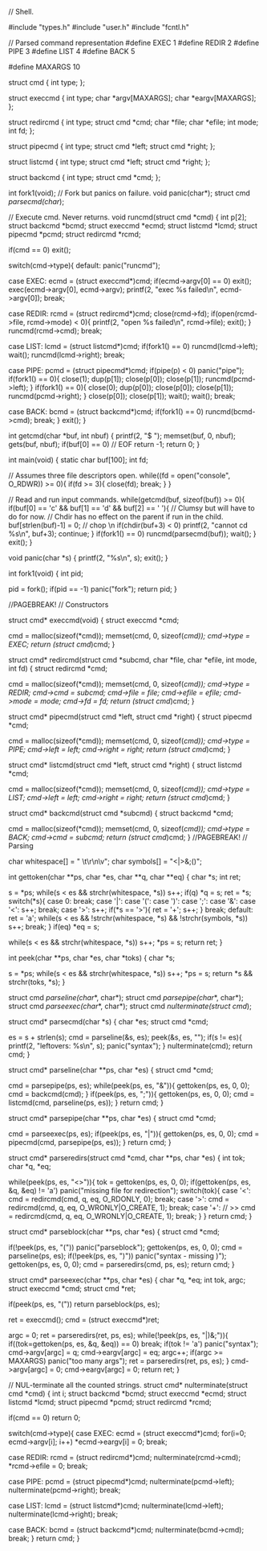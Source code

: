 // Shell.

#include "types.h"
#include "user.h"
#include "fcntl.h"

// Parsed command representation
#define EXEC  1
#define REDIR 2
#define PIPE  3
#define LIST  4
#define BACK  5

#define MAXARGS 10

struct cmd {
  int type;
};

struct execcmd {
  int type;
  char *argv[MAXARGS];
  char *eargv[MAXARGS];
};

struct redircmd {
  int type;
  struct cmd *cmd;
  char *file;
  char *efile;
  int mode;
  int fd;
};

struct pipecmd {
  int type;
  struct cmd *left;
  struct cmd *right;
};

struct listcmd {
  int type;
  struct cmd *left;
  struct cmd *right;
};

struct backcmd {
  int type;
  struct cmd *cmd;
};

int fork1(void);  // Fork but panics on failure.
void panic(char*);
struct cmd *parsecmd(char*);

// Execute cmd.  Never returns.
void
runcmd(struct cmd *cmd)
{
  int p[2];
  struct backcmd *bcmd;
  struct execcmd *ecmd;
  struct listcmd *lcmd;
  struct pipecmd *pcmd;
  struct redircmd *rcmd;

  if(cmd == 0)
    exit();
  
  switch(cmd->type){
  default:
    panic("runcmd");

  case EXEC:
    ecmd = (struct execcmd*)cmd;
    if(ecmd->argv[0] == 0)
      exit();
    exec(ecmd->argv[0], ecmd->argv);
    printf(2, "exec %s failed\n", ecmd->argv[0]);
    break;

  case REDIR:
    rcmd = (struct redircmd*)cmd;
    close(rcmd->fd);
    if(open(rcmd->file, rcmd->mode) < 0){
      printf(2, "open %s failed\n", rcmd->file);
      exit();
    }
    runcmd(rcmd->cmd);
    break;

  case LIST:
    lcmd = (struct listcmd*)cmd;
    if(fork1() == 0)
      runcmd(lcmd->left);
    wait();
    runcmd(lcmd->right);
    break;

  case PIPE:
    pcmd = (struct pipecmd*)cmd;
    if(pipe(p) < 0)
      panic("pipe");
    if(fork1() == 0){
      close(1);
      dup(p[1]);
      close(p[0]);
      close(p[1]);
      runcmd(pcmd->left);
    }
    if(fork1() == 0){
      close(0);
      dup(p[0]);
      close(p[0]);
      close(p[1]);
      runcmd(pcmd->right);
    }
    close(p[0]);
    close(p[1]);
    wait();
    wait();
    break;
    
  case BACK:
    bcmd = (struct backcmd*)cmd;
    if(fork1() == 0)
      runcmd(bcmd->cmd);
    break;
  }
  exit();
}

int
getcmd(char *buf, int nbuf)
{
  printf(2, "$ ");
  memset(buf, 0, nbuf);
  gets(buf, nbuf);
  if(buf[0] == 0) // EOF
    return -1;
  return 0;
}

int
main(void)
{
  static char buf[100];
  int fd;
  
  // Assumes three file descriptors open.
  while((fd = open("console", O_RDWR)) >= 0){
    if(fd >= 3){
      close(fd);
      break;
    }
  }
  
  // Read and run input commands.
  while(getcmd(buf, sizeof(buf)) >= 0){
    if(buf[0] == 'c' && buf[1] == 'd' && buf[2] == ' '){
      // Clumsy but will have to do for now.
      // Chdir has no effect on the parent if run in the child.
      buf[strlen(buf)-1] = 0;  // chop \n
      if(chdir(buf+3) < 0)
        printf(2, "cannot cd %s\n", buf+3);
      continue;
    }
    if(fork1() == 0)
      runcmd(parsecmd(buf));
    wait();
  }
  exit();
}

void
panic(char *s)
{
  printf(2, "%s\n", s);
  exit();
}

int
fork1(void)
{
  int pid;
  
  pid = fork();
  if(pid == -1)
    panic("fork");
  return pid;
}

//PAGEBREAK!
// Constructors

struct cmd*
execcmd(void)
{
  struct execcmd *cmd;

  cmd = malloc(sizeof(*cmd));
  memset(cmd, 0, sizeof(*cmd));
  cmd->type = EXEC;
  return (struct cmd*)cmd;
}

struct cmd*
redircmd(struct cmd *subcmd, char *file, char *efile, int mode, int fd)
{
  struct redircmd *cmd;

  cmd = malloc(sizeof(*cmd));
  memset(cmd, 0, sizeof(*cmd));
  cmd->type = REDIR;
  cmd->cmd = subcmd;
  cmd->file = file;
  cmd->efile = efile;
  cmd->mode = mode;
  cmd->fd = fd;
  return (struct cmd*)cmd;
}

struct cmd*
pipecmd(struct cmd *left, struct cmd *right)
{
  struct pipecmd *cmd;

  cmd = malloc(sizeof(*cmd));
  memset(cmd, 0, sizeof(*cmd));
  cmd->type = PIPE;
  cmd->left = left;
  cmd->right = right;
  return (struct cmd*)cmd;
}

struct cmd*
listcmd(struct cmd *left, struct cmd *right)
{
  struct listcmd *cmd;

  cmd = malloc(sizeof(*cmd));
  memset(cmd, 0, sizeof(*cmd));
  cmd->type = LIST;
  cmd->left = left;
  cmd->right = right;
  return (struct cmd*)cmd;
}

struct cmd*
backcmd(struct cmd *subcmd)
{
  struct backcmd *cmd;

  cmd = malloc(sizeof(*cmd));
  memset(cmd, 0, sizeof(*cmd));
  cmd->type = BACK;
  cmd->cmd = subcmd;
  return (struct cmd*)cmd;
}
//PAGEBREAK!
// Parsing

char whitespace[] = " \t\r\n\v";
char symbols[] = "<|>&;()";

int
gettoken(char **ps, char *es, char **q, char **eq)
{
  char *s;
  int ret;
  
  s = *ps;
  while(s < es && strchr(whitespace, *s))
    s++;
  if(q)
    *q = s;
  ret = *s;
  switch(*s){
  case 0:
    break;
  case '|':
  case '(':
  case ')':
  case ';':
  case '&':
  case '<':
    s++;
    break;
  case '>':
    s++;
    if(*s == '>'){
      ret = '+';
      s++;
    }
    break;
  default:
    ret = 'a';
    while(s < es && !strchr(whitespace, *s) && !strchr(symbols, *s))
      s++;
    break;
  }
  if(eq)
    *eq = s;
  
  while(s < es && strchr(whitespace, *s))
    s++;
  *ps = s;
  return ret;
}

int
peek(char **ps, char *es, char *toks)
{
  char *s;
  
  s = *ps;
  while(s < es && strchr(whitespace, *s))
    s++;
  *ps = s;
  return *s && strchr(toks, *s);
}

struct cmd *parseline(char**, char*);
struct cmd *parsepipe(char**, char*);
struct cmd *parseexec(char**, char*);
struct cmd *nulterminate(struct cmd*);

struct cmd*
parsecmd(char *s)
{
  char *es;
  struct cmd *cmd;

  es = s + strlen(s);
  cmd = parseline(&s, es);
  peek(&s, es, "");
  if(s != es){
    printf(2, "leftovers: %s\n", s);
    panic("syntax");
  }
  nulterminate(cmd);
  return cmd;
}

struct cmd*
parseline(char **ps, char *es)
{
  struct cmd *cmd;

  cmd = parsepipe(ps, es);
  while(peek(ps, es, "&")){
    gettoken(ps, es, 0, 0);
    cmd = backcmd(cmd);
  }
  if(peek(ps, es, ";")){
    gettoken(ps, es, 0, 0);
    cmd = listcmd(cmd, parseline(ps, es));
  }
  return cmd;
}

struct cmd*
parsepipe(char **ps, char *es)
{
  struct cmd *cmd;

  cmd = parseexec(ps, es);
  if(peek(ps, es, "|")){
    gettoken(ps, es, 0, 0);
    cmd = pipecmd(cmd, parsepipe(ps, es));
  }
  return cmd;
}

struct cmd*
parseredirs(struct cmd *cmd, char **ps, char *es)
{
  int tok;
  char *q, *eq;

  while(peek(ps, es, "<>")){
    tok = gettoken(ps, es, 0, 0);
    if(gettoken(ps, es, &q, &eq) != 'a')
      panic("missing file for redirection");
    switch(tok){
    case '<':
      cmd = redircmd(cmd, q, eq, O_RDONLY, 0);
      break;
    case '>':
      cmd = redircmd(cmd, q, eq, O_WRONLY|O_CREATE, 1);
      break;
    case '+':  // >>
      cmd = redircmd(cmd, q, eq, O_WRONLY|O_CREATE, 1);
      break;
    }
  }
  return cmd;
}

struct cmd*
parseblock(char **ps, char *es)
{
  struct cmd *cmd;

  if(!peek(ps, es, "("))
    panic("parseblock");
  gettoken(ps, es, 0, 0);
  cmd = parseline(ps, es);
  if(!peek(ps, es, ")"))
    panic("syntax - missing )");
  gettoken(ps, es, 0, 0);
  cmd = parseredirs(cmd, ps, es);
  return cmd;
}

struct cmd*
parseexec(char **ps, char *es)
{
  char *q, *eq;
  int tok, argc;
  struct execcmd *cmd;
  struct cmd *ret;
  
  if(peek(ps, es, "("))
    return parseblock(ps, es);

  ret = execcmd();
  cmd = (struct execcmd*)ret;

  argc = 0;
  ret = parseredirs(ret, ps, es);
  while(!peek(ps, es, "|)&;")){
    if((tok=gettoken(ps, es, &q, &eq)) == 0)
      break;
    if(tok != 'a')
      panic("syntax");
    cmd->argv[argc] = q;
    cmd->eargv[argc] = eq;
    argc++;
    if(argc >= MAXARGS)
      panic("too many args");
    ret = parseredirs(ret, ps, es);
  }
  cmd->argv[argc] = 0;
  cmd->eargv[argc] = 0;
  return ret;
}

// NUL-terminate all the counted strings.
struct cmd*
nulterminate(struct cmd *cmd)
{
  int i;
  struct backcmd *bcmd;
  struct execcmd *ecmd;
  struct listcmd *lcmd;
  struct pipecmd *pcmd;
  struct redircmd *rcmd;

  if(cmd == 0)
    return 0;
  
  switch(cmd->type){
  case EXEC:
    ecmd = (struct execcmd*)cmd;
    for(i=0; ecmd->argv[i]; i++)
      *ecmd->eargv[i] = 0;
    break;

  case REDIR:
    rcmd = (struct redircmd*)cmd;
    nulterminate(rcmd->cmd);
    *rcmd->efile = 0;
    break;

  case PIPE:
    pcmd = (struct pipecmd*)cmd;
    nulterminate(pcmd->left);
    nulterminate(pcmd->right);
    break;
    
  case LIST:
    lcmd = (struct listcmd*)cmd;
    nulterminate(lcmd->left);
    nulterminate(lcmd->right);
    break;

  case BACK:
    bcmd = (struct backcmd*)cmd;
    nulterminate(bcmd->cmd);
    break;
  }
  return cmd;
}

```

